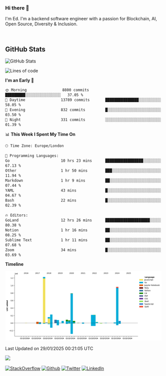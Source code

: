 ### Hi there 👋
 I'm Ed. I'm a backend software engineer with a passion for Blockchain, AI, Open Source, Diversity & Inclusion.

<br />

<h2>GitHub Stats</h2>
<p><img src="https://github-readme-stats.vercel.app/api?username=echarrod&amp;show_icons=true" alt="GitHub Stats"></p>

<!--START_SECTION:waka-->
![Lines of code](https://img.shields.io/badge/From%20Hello%20World%20I%27ve%20Written-4.4%20million%20lines%20of%20code-blue)

**I'm an Early 🐤** 

```text
🌞 Morning                8800 commits        █████████░░░░░░░░░░░░░░░░   37.05 % 
🌆 Daytime                13789 commits       ███████████████░░░░░░░░░░   58.05 % 
🌃 Evening                832 commits         █░░░░░░░░░░░░░░░░░░░░░░░░   03.50 % 
🌙 Night                  331 commits         ░░░░░░░░░░░░░░░░░░░░░░░░░   01.39 % 
```


📊 **This Week I Spent My Time On** 

```text
🕑︎ Time Zone: Europe/London

💬 Programming Languages: 
Go                       10 hrs 23 mins      █████████████████░░░░░░░░   67.13 % 
Other                    1 hr 50 mins        ███░░░░░░░░░░░░░░░░░░░░░░   11.94 % 
Markdown                 1 hr 9 mins         ██░░░░░░░░░░░░░░░░░░░░░░░   07.44 % 
YAML                     43 mins             █░░░░░░░░░░░░░░░░░░░░░░░░   04.67 % 
Bash                     22 mins             █░░░░░░░░░░░░░░░░░░░░░░░░   02.39 % 

🔥 Editors: 
GoLand                   12 hrs 26 mins      ████████████████████░░░░░   80.38 % 
Notion                   1 hr 16 mins        ██░░░░░░░░░░░░░░░░░░░░░░░   08.25 % 
Sublime Text             1 hr 11 mins        ██░░░░░░░░░░░░░░░░░░░░░░░   07.68 % 
Zoom                     34 mins             █░░░░░░░░░░░░░░░░░░░░░░░░   03.69 % 
```

**Timeline**

![Lines of Code chart](https://raw.githubusercontent.com/echarrod/echarrod/main/assets/bar_graph.png)


 Last Updated on 29/01/2025 00:21:05 UTC
<!--END_SECTION:waka-->

![](https://komarev.com/ghpvc/?username=echarrod)

<p>
<a href="https://stackoverflow.com/users/1014632/ech" target="_blank"><img alt="StackOverflow" src="https://img.shields.io/badge/-Stackoverflow-FE7A16?style=for-the-badge&logo=stack-overflow&logoColor=white" /></a> 
<a href="https://github.com/echarrod" target="_blank"><img alt="Github" src="https://img.shields.io/badge/GitHub-%2312100E.svg?&style=for-the-badge&logo=Github&logoColor=white" /></a> 
<a href="https://twitter.com/e_harrod" target="_blank"><img alt="Twitter" src="https://img.shields.io/badge/twitter-%231DA1F2.svg?&style=for-the-badge&logo=twitter&logoColor=white" /></a> 
<a href="https://www.linkedin.com/in/ed-harrod" target="_blank"><img alt="LinkedIn" src="https://img.shields.io/badge/linkedin-%230077B5.svg?&style=for-the-badge&logo=linkedin&logoColor=white" /></a>
